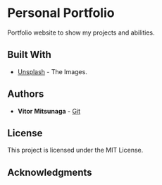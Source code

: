# Personal Portfolio

Portfolio website to show my projects and abilities.

## Built With

* [Unsplash](https://unsplash.com) - The Images.

## Authors

* **Vitor Mitsunaga** - [Git](https://github.com/vmitsunaga)

## License

This project is licensed under the MIT License.

## Acknowledgments

